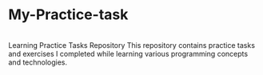 # My-Practice-task
<br>
Learning Practice Tasks Repository This repository contains practice tasks and exercises I completed while learning various programming concepts and technologies.
  